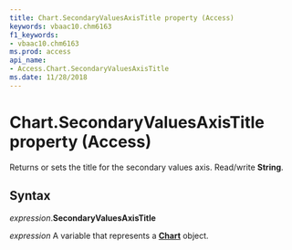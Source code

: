 ```yaml
---
title: Chart.SecondaryValuesAxisTitle property (Access)
keywords: vbaac10.chm6163
f1_keywords:
- vbaac10.chm6163
ms.prod: access
api_name:
- Access.Chart.SecondaryValuesAxisTitle
ms.date: 11/28/2018
---
```



# Chart.SecondaryValuesAxisTitle property (Access)

Returns or sets the title for the secondary values axis. Read/write **String**.


## Syntax

_expression_.**SecondaryValuesAxisTitle**

_expression_ A variable that represents a **[Chart](Access.Chart.md)** object.


